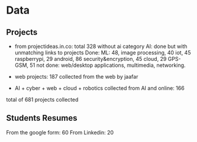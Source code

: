 # Data

## Projects

- from projectideas.in.co: total 328 without ai category
AI: done but with unmatching links to projects
Done: ML: 48, 
    image processing, 40
    iot, 45
    raspberrypi, 29
    android, 86
    security&encryption, 45
    cloud, 29
    GPS-GSM, 51
not done: web/desktop applications, multimedia, networking.

- web projects: 187 collected from the web by jaafar
- AI + cyber + web + cloud + robotics collected from AI and online: 166

total of 681 projects collected

## Students Resumes

From the google form: 60
From Linkedin: 20

